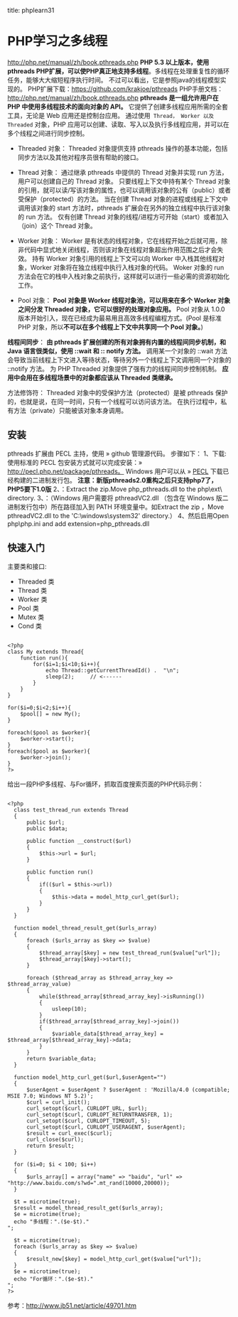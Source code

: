title: phplearn31 

#  PHP学习之多线程 
http://php.net/manual/zh/book.pthreads.php
**PHP 5.3 以上版本，使用pthreads PHP扩展，可以使PHP真正地支持多线程**。多线程在处理重复性的循环任务，能够大大缩短程序执行时间。
不过可以看出，它是参照java的线程模型实现的。
PHP扩展下载：https://github.com/krakjoe/pthreads
PHP手册文档：http://php.net/manual/zh/book.pthreads.php
**pthreads 是一组允许用户在 PHP 中使用多线程技术的面向对象的 API。** 它提供了创建多线程应用所需的全套工具，无论是 Web 应用还是控制台应用。 
通过使用`  Thread， Worker 以及 Threaded ` 对象，PHP 应用可以创建、读取、写入以及执行多线程应用，并可以在多个线程之间进行同步控制。

  * Threaded 对象： Threaded 对象提供支持 pthreads 操作的基本功能，包括同步方法以及其他对程序员很有帮助的接口。
  * Thread 对象： 通过继承 pthreads 中提供的 Thread 对象并实现 run 方法，用户可以创建自己的 Thread 对象。 只要线程上下文中持有某个 Thread 对象的引用，就可以读/写该对象的属性，也可以调用该对象的公有（public）或者受保护（protected）的方法。 当在创建 Thread 对象的进程或线程上下文中调用该对象的 start 方法时，pthreads 扩展会在另外的独立线程中执行该对象的 run 方法。 仅有创建 Thread 对象的线程/进程方可开始（start）或者加入（join）这个 Thread 对象。
  * Worker 对象： Worker 是有状态的线程对象，它在线程开始之后就可用，除非代码中显式地关闭线程，否则该对象在线程对象超出作用范围之后才会失效。 持有 Worker 对象引用的线程上下文可以向 Worker 中入栈其他线程对象，Worker 对象将在独立线程中执行入栈对象的代码。 Woker 对象的 run 方法会在它的栈中入栈对象之前执行，这样就可以进行一些必需的资源初始化工作。

  * Pool 对象： **Pool 对象是 Worker 线程对象池，可以用来在多个 Worker 对象之间分发 Threaded 对象，它可以很好的处理对象应用。** Pool 对象从 1.0.0 版本开始引入，现在已经成为最易用且高效多线程编程方式。(Pool 是标准 PHP 对象，所以**不可以在多个线程上下文中共享同一个 Pool 对象。**)

**线程间同步**： **由 pthreads 扩展创建的所有对象拥有内置的线程间同步机制，和 Java 语言很类似，使用 ::wait 和 :: notify 方法。** 调用某一个对象的 ::wait 方法会导致当前线程上下文进入等待状态，等待另外一个线程上下文调用同一个对象的 ::notify 方法。 为 PHP Threaded 对象提供了强有力的线程间同步控制机制。
**应用中会用在多线程场景中的对象都应该从 Threaded 类继承。**

方法修饰符： Threaded 对象中的受保护方法（protected）是被 pthreads 保护的，也就是说，在同一时间，只有一个线程可以访问该方法。 在执行过程中，私有方法（private）只能被该对象本身调用。

##  安装 
pthreads 扩展由 PECL 主持，使用 » github 管理源代码。 步骤如下：
1、下载:使用标准的 PECL 包安装方式就可以完成安装：» http://pecl.php.net/package/pthreads。
Windows 用户可以从 » [PECL](http://windows.php.net/downloads/pecl/releases/pthreads/) 下载已经构建的二进制发行包。
**注意：新版pthreads2.0重构之后只支持php7了，PHP5要下1.0版**
2、：Extract the zip.Move php_pthreads.dll to the php\ext\ directory.
3、：（Windows 用户需要将 pthreadVC2.dll （包含在 Windows 版二进制发行包中）所在路径加入到 PATH 环境变量中。如Extract the zip ，Move pthreadVC2.dll to the 'C:\windows\system32' directory.）
4、然后启用Open php\php.ini and add
extension=php_pthreads.dll

##  快速入门 
主要类和接口:
  * Threaded 类
  * Thread 类
  * Worker 类
  * Pool 类
  * Mutex 类
  * Cond 类
```

<?php
class My extends Thread{
    function run(){
        for($i=1;$i<10;$i++){
            echo Thread::getCurrentThreadId() .  "\n";
            sleep(2);     // <------
        }
    }
}

for($i=0;$i<2;$i++){
    $pool[] = new My(); 
}

foreach($pool as $worker){
    $worker->start();
}
foreach($pool as $worker){
    $worker->join();
}
?>

```

给出一段PHP多线程、与For循环，抓取百度搜索页面的PHP代码示例：
```

<?php
  class test_thread_run extends Thread 
  {
      public $url;
      public $data;

      public function __construct($url)
      {
          $this->url = $url;
      }

      public function run()
      {
          if(($url = $this->url))
          {
              $this->data = model_http_curl_get($url);
          }
      }
  }

  function model_thread_result_get($urls_array) 
  {
      foreach ($urls_array as $key => $value) 
      {
          $thread_array[$key] = new test_thread_run($value["url"]);
          $thread_array[$key]->start();
      }

      foreach ($thread_array as $thread_array_key => $thread_array_value) 
      {
          while($thread_array[$thread_array_key]->isRunning())
          {
              usleep(10);
          }
          if($thread_array[$thread_array_key]->join())
          {
              $variable_data[$thread_array_key] = $thread_array[$thread_array_key]->data;
          }
      }
      return $variable_data;
  }

  function model_http_curl_get($url,$userAgent="") 
  {
      $userAgent = $userAgent ? $userAgent : 'Mozilla/4.0 (compatible; MSIE 7.0; Windows NT 5.2)'; 
      $curl = curl_init();
      curl_setopt($curl, CURLOPT_URL, $url);
      curl_setopt($curl, CURLOPT_RETURNTRANSFER, 1);
      curl_setopt($curl, CURLOPT_TIMEOUT, 5);
      curl_setopt($curl, CURLOPT_USERAGENT, $userAgent);
      $result = curl_exec($curl);
      curl_close($curl);
      return $result;
  }

  for ($i=0; $i < 100; $i++) 
  { 
      $urls_array[] = array("name" => "baidu", "url" => "http://www.baidu.com/s?wd=".mt_rand(10000,20000));
  }

  $t = microtime(true);
  $result = model_thread_result_get($urls_array);
  $e = microtime(true);
  echo "多线程：".($e-$t)."
";

  $t = microtime(true);
  foreach ($urls_array as $key => $value) 
  {
      $result_new[$key] = model_http_curl_get($value["url"]);
  }
  $e = microtime(true);
  echo "For循环：".($e-$t)."
";
?>

```
参考：http://www.jb51.net/article/49701.htm